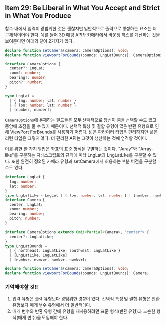 ## Item 29: Be Liberal in What You Accept and Strict in What You Produce

함수 내에서 입력이 광범위한 것은 괜찮지만 일반적으로 출력으로 생성하는 요소는 더 구체적이어야 한다. 예를 들어 3D 매핑 API가 카메라에서 바운딩 박스를 계산하는 것을보여준다면 아래와 같이 2가지가 있다.

```typescript
declare function setCamera(camera: CameraOptions): void;
declare function viewportForBounds(bounds: LngLatBounds): CameraOptions;

interface CameraOptions {
  center?: LngLat;
  zoom?: number;
  bearing?: number;
  pitch?: number;
}

type LngLat =
  | { lng: number; lat: number }
  | { lon: number; lat: number }
  | [number, number];
```

`CameraOptions`에 존재하는 필드들은 모두 선택적으로 당신이 줌을 선택할 수도 있고 중앙에 초점을 둘 수 있기 때문이다. 선택적 특성 및 결합 유형이 많은 반환 유형으로 인해 ViewPort ForBounds를 사용하기 어렵다. 넓은 파라미터 타입은 편리하지만 넓은 리턴 타입은 그렇지 않다. 더 편리한 API는 그것이 생산하는 것에 엄격할 것이다.

이를 위한 한 가지 방법은 좌표의 표준 형식을 구별하는 것이다. "Array"와 "Array-like"를 구분하는 자바스크립트의 규칙에 따라 LngLat과 LngLatLike를 구분할 수 있다. 또한 완전히 정의된 카메라 유형과 setCamera에서 허용하는 부분 버전을 구분할 수도 있다.

```typescript
interface LngLat {
  lng: number;
  lat: number;
}
type LngLatLike = LngLat | { lon: number; lat: number } | [number, number];
interface Camera {
  center: LngLat;
  zoom: number;
  bearing: number;
  pitch: number;
}

interface CameraOptions extends Omit<Partial<Camera>, "center"> {
  center?: LngLatLike;
}
type LngLatBounds =
  | { northeast: LngLatLike; southwest: LngLatLike }
  | [LngLatLike, LngLatLike]
  | [number, number, number, number];

declare function setCamera(camera: CameraOptions): void;
declare function viewportForBounds(bounds: LngLatBounds): Camera;
```

### 기억해야할 것!!

1. 입력 유형은 출력 유형보다 광범위한 경향이 있다. 선택적 특성 및 결합 유형은 반환 유형보다 매개 변수 유형에서 더 일반적이다.
2. 매개 변수와 반환 유형 간에 유형을 재사용하려면 표준 형식(반환 유형)과 느슨한 형식(매개 변수)을 도입해야 한다.

